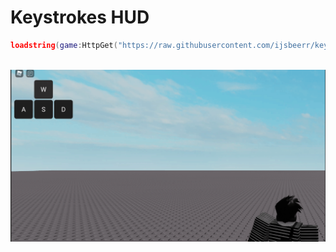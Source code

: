 # Keystrokes HUD

```lua
loadstring(game:HttpGet("https://raw.githubusercontent.com/ijsbeerr/keystrokes/main/main.lua", true))()
```
<br>
<img src="preview.gif">
